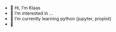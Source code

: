 - 👋 Hi, I’m Klaas
- 👀 I’m interested in ...
- 🌱 I’m currently learning python (jupyter, proplot)
- 💞️ 

<!---
dewinkelwaar/dewinkelwaar is a ✨ special ✨ repository because its `README.md` (this file) appears on your GitHub profile.
You can click the Preview link to take a look at your changes.
--->
